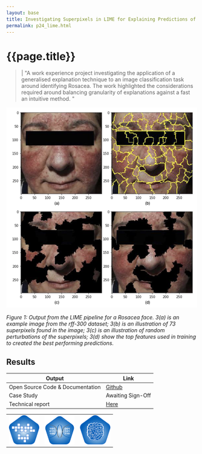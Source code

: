 ```yaml
---
layout: base
title: Investigating Superpixels in LIME for Explaining Predictions of Facial Images 
permalink: p24_lime.html
---
```


# {{page.title}}
> | "A work experience project investigating the application of a generalised explanation technique to an image classification task around identifying Rosacea.  The work highlighted the considerations required around balancing granularity of explanations against a fast an intuitive method.  "   

<p align="center">
    <img src="assets/img/p24fig1.png" alt=""  width="800"/>
</p>
<p align="left">
    <em>Figure 1: Output from the LIME pipeline for a Rosacea face.  3(a) is an example image from the rff-300 dataset; 3(b) is an illustration of 73 superpixels found in the image; 3(c) is an illustration of random perturbations of the superpixels; 3(d) show the top features used in training to created the best performing predictions. </em>
</p>



## Results 



| Output | Link | 
| ---- | ---- |
| Open Source Code & Documentation | [Github](https://github.com/nhsx/LIME-XAI-Facial-Disease-Classification) |
| Case Study | Awaiting Sign-Off |
| Technical report | [Here](https://github.com/nhsx/LIME-XAI-Facial-Disease-Classification/blob/main/reports/report\_AM.pdf) |

||||
|:-|:-|:-|
|<img src="assets/img/simulation_badge_S.png" alt  width="80"/>|<img src="assets/img/Synthetic.png" alt  width="80"/>|<img src="assets/img/machine_learning_badge_S.png" alt  width="80"/>|
